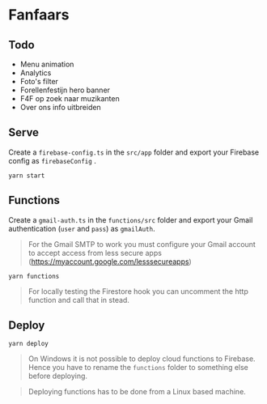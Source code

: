 # Fanfaars

## Todo
* Menu animation
* Analytics
* Foto's filter
* Forellenfestijn hero banner
* F4F op zoek naar muzikanten
* Over ons info uitbreiden

## Serve
Create a `firebase-config.ts` in the `src/app` folder and export your Firebase config
as `firebaseConfig` .

```
yarn start
```

## Functions
Create a `gmail-auth.ts` in the `functions/src` folder and export your Gmail authentication
(`user` and `pass`) as `gmailAuth`. 

> For the Gmail SMTP to work you must configure your Gmail account to accept access from
> less secure apps (https://myaccount.google.com/lesssecureapps)

```
yarn functions
```

> For locally testing the Firestore hook you can uncomment the http function and call that in stead.

## Deploy
```
yarn deploy
```
> On Windows it is not possible to deploy cloud functions to Firebase. 
> Hence you have to rename the `functions` folder to something else before deploying.

> Deploying functions has to be done from a Linux based machine.
